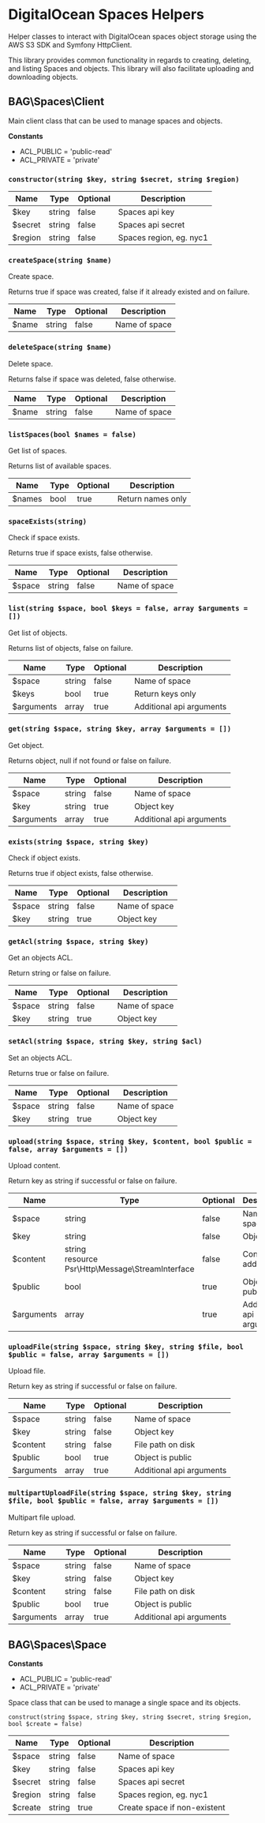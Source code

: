 # DigitalOcean Spaces Helpers

Helper classes to interact with DigitalOcean spaces object storage using the AWS S3 SDK and Symfony HttpClient.

This library provides common functionality in regards to creating, deleting, and listing Spaces and objects. This library will also facilitate uploading and downloading objects.

## BAG\Spaces\Client

Main client class that can be used to manage spaces and objects.

**Constants**

- ACL_PUBLIC = 'public-read'
- ACL_PRIVATE = 'private'

### ```constructor(string $key, string $secret, string $region)```

| Name    | Type   | Optional| Description             |
|---------|--------|---------|-------------------------|
| $key    | string | false   | Spaces api key          |
| $secret | string | false   | Spaces api secret       |
| $region | string | false   | Spaces region, eg. nyc1 |

### ```createSpace(string $name)```

Create space.

Returns true if space was created, false if it already existed and on failure.

| Name  | Type   | Optional| Description   |
|-------|--------|---------|---------------|
| $name | string | false   | Name of space |

### ```deleteSpace(string $name)```

Delete space.

Returns false if space was deleted, false otherwise.

| Name  | Type   | Optional| Description   |
|-------|--------|---------|---------------|
| $name | string | false   | Name of space |

### ```listSpaces(bool $names = false)```

Get list of spaces.

Returns list of available spaces.

| Name   | Type | Optional| Description       |
|------- |------|---------|-------------------|
| $names | bool | true    | Return names only |

### ```spaceExists(string)```

Check if space exists.

Returns true if space exists, false otherwise.

| Name   | Type   | Optional| Description   |
|--------|--------|---------|---------------|
| $space | string | false   | Name of space |

### ```list(string $space, bool $keys = false, array $arguments = [])```

Get list of objects.

Returns list of objects, false on failure.

| Name       | Type   | Optional| Description              |
|------------|--------|---------|--------------------------|
| $space     | string | false   | Name of space            |
| $keys      | bool   | true    | Return keys only         |
| $arguments | array  | true    | Additional api arguments |

### ```get(string $space, string $key, array $arguments = [])```

Get object.

Returns object, null if not found or false on failure.

| Name       | Type   | Optional| Description              |
|------------|--------|---------|--------------------------|
| $space     | string | false   | Name of space            |
| $key       | string | true    | Object key               |
| $arguments | array  | true    | Additional api arguments |

### ```exists(string $space, string $key)```

Check if object exists.

Returns true if object exists, false otherwise.

| Name       | Type   | Optional| Description   |
|------------|--------|---------|---------------|
| $space     | string | false   | Name of space |
| $key       | string | true    | Object key    |

### ```getAcl(string $space, string $key)```

Get an objects ACL.

Return string or false on failure.

| Name       | Type   | Optional| Description   |
|------------|--------|---------|---------------|
| $space     | string | false   | Name of space |
| $key       | string | true    | Object key    |

### ```setAcl(string $space, string $key, string $acl)```

Set an objects ACL.

Returns true or false on failure.

| Name       | Type   | Optional| Description   |
|------------|--------|---------|---------------|
| $space     | string | false   | Name of space |
| $key       | string | true    | Object key    |

### ```upload(string $space, string $key, $content, bool $public = false, array $arguments = [])```

Upload content.

Return key as string if successful or false on failure.

| Name       | Type                                                   | Optional| Description              |
|------------|--------------------------------------------------------|---------|--------------------------|
| $space     | string                                                 | false   | Name of space            |
| $key       | string                                                 | false   | Object key               |
| $content   | string<br>resource<br>Psr\Http\Message\StreamInterface | false   | Content to add           |
| $public    | bool                                                   | true    | Object is public         |
| $arguments | array                                                  | true    | Additional api arguments |

### ```uploadFile(string $space, string $key, string $file, bool $public = false, array $arguments = [])```

Upload file.

Return key as string if successful or false on failure.

| Name       | Type   | Optional| Description              |
|------------|------- |---------|--------------------------|
| $space     | string | false   | Name of space            |
| $key       | string | false   | Object key               |
| $content   | string | false   | File path on disk        |
| $public    | bool   | true    | Object is public         |
| $arguments | array  | true    | Additional api arguments |

### ```multipartUploadFile(string $space, string $key, string $file, bool $public = false, array $arguments = [])```

Multipart file upload.

Return key as string if successful or false on failure.

| Name       | Type   | Optional| Description              |
|------------|------- |---------|--------------------------|
| $space     | string | false   | Name of space            |
| $key       | string | false   | Object key               |
| $content   | string | false   | File path on disk        |
| $public    | bool   | true    | Object is public         |
| $arguments | array  | true    | Additional api arguments |

## BAG\Spaces\Space

**Constants**

- ACL_PUBLIC = 'public-read'
- ACL_PRIVATE = 'private'

Space class that can be used to manage a single space and its objects.

```construct(string $space, string $key, string $secret, string $region, bool $create = false)```

| Name    | Type   | Optional| Description                  |
|---------|--------|---------|------------------------------|
| $space  | string | false   | Name of space                |
| $key    | string | false   | Spaces api key               |
| $secret | string | false   | Spaces api secret            |
| $region | string | false   | Spaces region, eg. nyc1      |
| $create | string | true    | Create space if non-existent |
